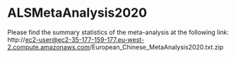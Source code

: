 # ALSMetaAnalysis2020

Please find the summary statistics of the meta-analysis at the following link: http://ec2-user@ec2-35-177-159-177.eu-west-2.compute.amazonaws.com/European_Chinese_MetaAnalysis2020.txt.zip
